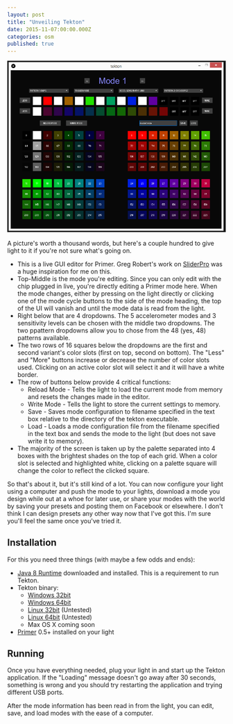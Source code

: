 ```yaml
---
layout: post
title: "Unveiling Tekton"
date: 2015-11-07:00:00.000Z
categories: osm
published: true
---
```

![Tekton](/images/tekton.png)

A picture's worth a thousand words, but here's a couple hundred to give light to it if you're not sure what's going on.

* This is a live GUI editor for Primer. Greg Robert's work on [SliderPro](http://github.com/gregroberti/Slider-Pro/) was a huge inspiration for me on this.
* Top-Middle is the mode you're editing. Since you can only edit with the chip plugged in live, you're directly editing a Primer mode here. When the mode changes, either by pressing on the light directly or clicking one of the mode cycle buttons to the side of the mode heading, the top of the UI will vanish and until the mode data is read from the light.
* Right below that are 4 dropdowns. The 5 accelerometer modes and 3 sensitivity levels can be chosen with the middle two dropdowns. The two ppattern dropdowns allow you to chose from the 48 (yes, 48) patterns available.
* The two rows of 16 squares below the dropdowns are the first and second variant's color slots (first on top, second on bottom). The "Less" and "More" buttons increase or decrease the number of color slots used. Clicking on an active color slot will select it and it will have a white border.
* The row of buttons below provide 4 critical functions:
  * Reload Mode - Tells the light to load the current mode from memory and resets the changes made in the editor.
  * Write Mode - Tells the light to store the current settings to memory.
  * Save - Saves mode configuration to filename specified in the text box relative to the directory of the tekton executable.
  * Load - Loads a mode configuration file from the filename specified in the text box and sends the mode to the light (but does not save write it to memory).
* The majority of the screen is taken up by the palette separated into 4 boxes with the brightest shades on the top of each grid. When a color slot is selected and highlighted white, clicking on a palette square will change the color to reflect the clicked square.

So that's about it, but it's still kind of a lot. You can now configure your light using a computer and push the mode to your lights, download a mode you design while out at a whoe for later use, or share your modes with the world by saving your presets and posting them on Facebook or elsewhere. I don't think I can design presets any other way now that I've got this. I'm sure you'll feel the same once you've tried it.


## Installation

For this you need three things (with maybe a few odds and ends):

* [Java 8 Runtime](http://www.oracle.com/technetwork/java/javase/downloads/jre8-downloads-2133155.html) downloaded and installed. This is a requirement to run Tekton.
* Tekton binary:
  * [Windows 32bit](/firmwares/tekton.0.1.win32.zip)
  * [Windows 64bit](/firmwares/tekton.0.1.win64.zip)
  * [Linux 32bit](/firmwares/tekton.0.1.linux32.zip) (Untested)
  * [Linux 64bit](/firmwares/tekton.0.1.linux64.zip) (Untested)
  * Max OS X coming soon
* [Primer](/primer.html) 0.5+ installed on your light


## Running

Once you have everything needed, plug your light in and start up the Tekton application. If the "Loading" message doesn't go away after 30 seconds, something is wrong and you should try restarting the application and trying different USB ports.

After the mode information has been read in from the light, you can edit, save, and load modes with the ease of a computer.
